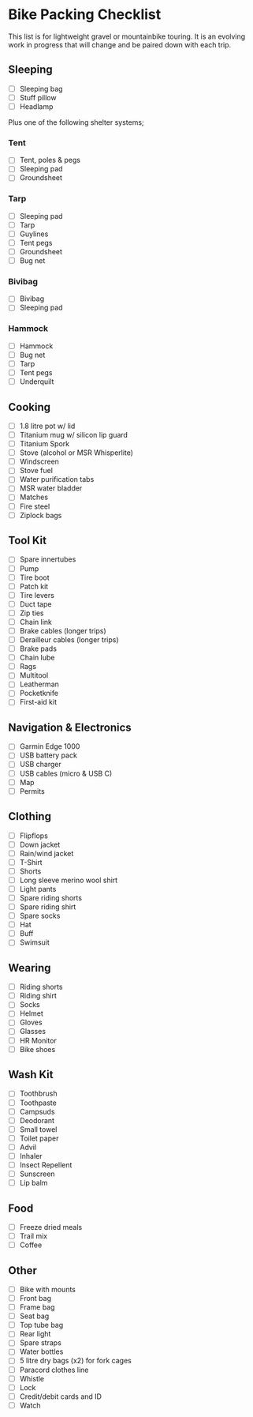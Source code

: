 # Bike Packing Checklist

This list is for lightweight gravel or mountainbike touring. It is an evolving
work in progress that will change and be paired down with each trip.

## Sleeping

- [ ] Sleeping bag
- [ ] Stuff pillow
- [ ] Headlamp

Plus one of the following shelter systems;

### Tent

- [ ] Tent, poles & pegs
- [ ] Sleeping pad
- [ ] Groundsheet

### Tarp

- [ ] Sleeping pad
- [ ] Tarp
- [ ] Guylines
- [ ] Tent pegs
- [ ] Groundsheet
- [ ] Bug net

### Bivibag

- [ ] Bivibag
- [ ] Sleeping pad

### Hammock

- [ ] Hammock
- [ ] Bug net
- [ ] Tarp
- [ ] Tent pegs
- [ ] Underquilt

## Cooking

- [ ] 1.8 litre pot w/ lid
- [ ] Titanium mug w/ silicon lip guard
- [ ] Titanium Spork
- [ ] Stove (alcohol or MSR Whisperlite)
- [ ] Windscreen
- [ ] Stove fuel
- [ ] Water purification tabs
- [ ] MSR water bladder
- [ ] Matches
- [ ] Fire steel
- [ ] Ziplock bags

## Tool Kit

- [ ] Spare innertubes
- [ ] Pump
- [ ] Tire boot
- [ ] Patch kit
- [ ] Tire levers
- [ ] Duct tape
- [ ] Zip ties
- [ ] Chain link
- [ ] Brake cables (longer trips)
- [ ] Derailleur cables (longer trips)
- [ ] Brake pads
- [ ] Chain lube
- [ ] Rags
- [ ] Multitool
- [ ] Leatherman
- [ ] Pocketknife
- [ ] First-aid kit

## Navigation & Electronics

- [ ] Garmin Edge 1000
- [ ] USB battery pack
- [ ] USB charger
- [ ] USB cables (micro & USB C)
- [ ] Map
- [ ] Permits

## Clothing

- [ ] Flipflops
- [ ] Down jacket
- [ ] Rain/wind jacket
- [ ] T-Shirt
- [ ] Shorts
- [ ] Long sleeve merino wool shirt
- [ ] Light pants
- [ ] Spare riding shorts
- [ ] Spare riding shirt
- [ ] Spare socks
- [ ] Hat
- [ ] Buff
- [ ] Swimsuit

## Wearing

- [ ] Riding shorts
- [ ] Riding shirt
- [ ] Socks
- [ ] Helmet
- [ ] Gloves
- [ ] Glasses
- [ ] HR Monitor
- [ ] Bike shoes

## Wash Kit

- [ ] Toothbrush
- [ ] Toothpaste
- [ ] Campsuds
- [ ] Deodorant
- [ ] Small towel
- [ ] Toilet paper
- [ ] Advil
- [ ] Inhaler
- [ ] Insect Repellent
- [ ] Sunscreen
- [ ] Lip balm

## Food

- [ ] Freeze dried meals
- [ ] Trail mix
- [ ] Coffee

## Other

- [ ] Bike with mounts
- [ ] Front bag
- [ ] Frame bag
- [ ] Seat bag
- [ ] Top tube bag
- [ ] Rear light
- [ ] Spare straps
- [ ] Water bottles
- [ ] 5 litre dry bags (x2) for fork cages
- [ ] Paracord clothes line
- [ ] Whistle
- [ ] Lock
- [ ] Credit/debit cards and ID
- [ ] Watch

